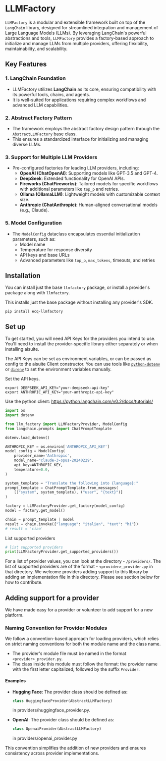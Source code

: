 # LLMFactory

`LLMFactory` is a modular and extensible framework built on top of the `LangChain` library, designed for streamlined integration and management of Large Language Models (LLMs). By leveraging LangChain's powerful abstractions and tools, `LLMFactory` provides a factory-based approach to initialize and manage LLMs from multiple providers, offering flexibility, maintainability, and scalability.

## Key Features

### 1. **LangChain Foundation**

- LLMFactory utilizes **LangChain** as its core, ensuring compatibility with its powerful tools, chains, and agents.
- It is well-suited for applications requiring complex workflows and advanced LLM capabilities.

### 2. **Abstract Factory Pattern**

- The framework employs the abstract factory design pattern through the `AbstractLLMFactory` base class.
- This ensures a standardized interface for initializing and managing diverse LLMs.

### 3. **Support for Multiple LLM Providers**

- Pre-configured factories for leading LLM providers, including:
  - **OpenAI (ChatOpenAI)**: Supporting models like GPT-3.5 and GPT-4.
  - **DeepSeek**: Extended functionality for OpenAI APIs.
  - **Fireworks (ChatFireworks)**: Tailored models for specific workflows with additional parameters like `top_p` and retries.
  - **Ollama (OllamaLLM)**: Lightweight models with customizable context size.
  - **Anthropic (ChatAnthropic)**: Human-aligned conversational models (e.g., Claude).

### 5. **Model Configuration**

- The `ModelConfig` dataclass encapsulates essential initialization parameters, such as:
  - Model name
  - Temperature for response diversity
  - API keys and base URLs
  - Advanced parameters like `top_p`, `max_tokens`, timeouts, and retries

## Installation

You can install just the base `llmfactory` package, or install a provider's package along with `llmfactory`.

This installs just the base package without installing any provider's SDK.

```shell
pip install ecq-llmfactory
```

## Set up

To get started, you will need API Keys for the providers you intend to use. You'll need to
install the provider-specific library either separately or when installing aisuite.

The API Keys can be set as environment variables, or can be passed as config to the aisuite Client constructor.
You can use tools like [`python-dotenv`](https://pypi.org/project/python-dotenv/) or [`direnv`](https://direnv.net/) to set the environment variables manually.

Set the API keys.

```shell
export DEEPSEEK_API_KEY="your-deepseek-api-key"
export ANTHROPIC_API_KEY="your-anthropic-api-key"
```

Use the python client: https://python.langchain.com/v0.2/docs/tutorials/

```python
import os
import dotenv

from llm_factory import LLMFactoryProvider, ModelConfig
from langchain.prompts import ChatPromptTemplate

dotenv.load_dotenv()

ANTHROPIC_KEY = os.environ['ANTHROPIC_API_KEY']
model_config = ModelConfig(
    provider_name='Anthropic',
    model_name="claude-3-opus-20240229",
    api_key=ANTHROPIC_KEY,
    temperature=0.0,
)

system_template = "Translate the following into {language}:"
prompt_template = ChatPromptTemplate.from_messages(
    [("system", system_template), ("user", "{text}")]
)

factory = LLMFactoryProvider.get_factory(model_config)
model = factory.get_model()

chain = prompt_template | model
result = chain.invoke({"language": "italian", "text": "hi"})
# result = 'ciao'
```

List supported providers

```python
# list supported providers
print(LLMFactoryProvider.get_supported_providers())
```

For a list of provider values, you can look at the directory - `/providers/`. The list of supported providers are of the format - `<provider>_provider.py` in that directory. We welcome  providers adding support to this library by adding an implementation file in this directory. Please see section below for how to contribute.

## Adding support for a provider

We have made easy for a provider or volunteer to add support for a new platform.

### Naming Convention for Provider Modules

We follow a convention-based approach for loading providers, which relies on strict naming conventions for both the module name and the class name.

- The provider's module file must be named in the format `<provider>_provider.py`.
- The class inside this module must follow the format: the provider name with the first letter capitalized, followed by the suffix `Provider`.

#### Examples

- **Hugging Face**:
  The provider class should be defined as:

  ```python
  class HuggingfaceProvider(AbstractLLMFactory)
  ```

  in providers/huggingface_provider.py.
  
- **OpenAI**:
  The provider class should be defined as:

  ```python
  class OpenaiProvider(AbstractLLMFactory)
  ```

  in providers/openai_provider.py

This convention simplifies the addition of new providers and ensures consistency across provider implementations.
